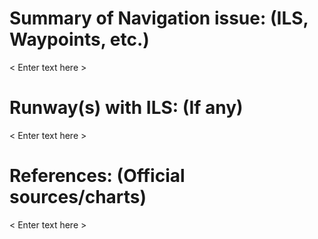 # Summary of Navigation issue: (ILS, Waypoints, etc.)
< Enter text here >
# Runway(s) with ILS: (If any)
< Enter text here >
# References: (Official sources/charts)
< Enter text here >
